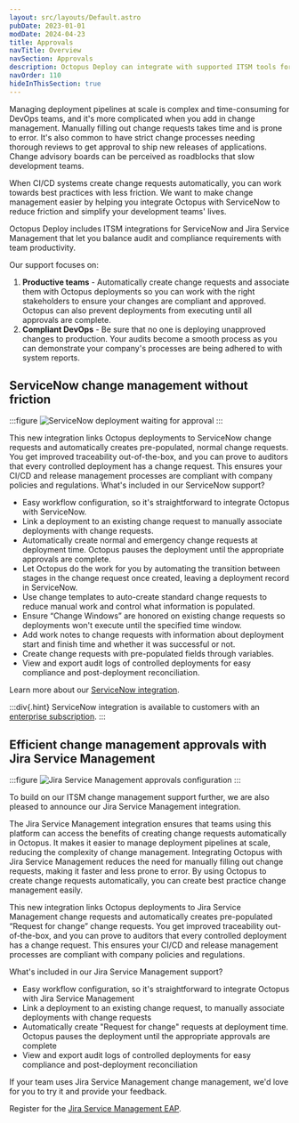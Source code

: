 ```yaml
---
layout: src/layouts/Default.astro
pubDate: 2023-01-01
modDate: 2024-04-23
title: Approvals
navTitle: Overview
navSection: Approvals
description: Octopus Deploy can integrate with supported ITSM tools for deployment control using Change Request approvals
navOrder: 110
hideInThisSection: true
---
```


Managing deployment pipelines at scale is complex and time-consuming for DevOps teams, and it's more complicated when you add in change management. Manually filling out change requests takes time and is prone to error. It's also common to have strict change processes needing thorough reviews to get approval to ship new releases of applications. Change advisory boards can be perceived as roadblocks that slow development teams.

When CI/CD systems create change requests automatically, you can work towards best practices with less friction. We want to make change management easier by helping you integrate Octopus with ServiceNow to reduce friction and simplify your development teams' lives.

Octopus Deploy includes ITSM integrations for ServiceNow and Jira Service Management that let you balance audit and compliance requirements with team productivity. 

Our support focuses on:

1. **Productive teams** - Automatically create change requests and associate them with Octopus deployments so you can work with the right stakeholders to ensure your changes are compliant and approved. Octopus can also prevent deployments from executing until all approvals are complete. 
2. **Compliant DevOps** - Be sure that no one is deploying unapproved changes to production. Your audits become a smooth process as you can demonstrate your company's processes are being adhered to with system reports.

## ServiceNow change management without friction

:::figure
![ServiceNow deployment waiting for approval](/docs/approvals/servicenow-task-status-with-cr.png)
:::

This new integration links Octopus deployments to ServiceNow change requests and automatically creates pre-populated, normal change requests. You get improved traceability out-of-the-box, and you can prove to auditors that every controlled deployment has a change request. This ensures your CI/CD and release management processes are compliant with company policies and regulations.
What's included in our ServiceNow support?

- Easy workflow configuration, so it's straightforward to integrate Octopus with ServiceNow.
- Link a deployment to an existing change request to manually associate deployments with change requests.
- Automatically create normal and emergency change requests at deployment time. Octopus pauses the deployment until the appropriate approvals are complete.
- Let Octopus do the work for you by automating the transition between stages in the change request once created, leaving a deployment record in ServiceNow.
- Use change templates to auto-create standard change requests to reduce manual work and control what information is populated.
- Ensure “Change Windows” are honored on existing change requests so deployments won't execute until the specified time window.
- Add work notes to change requests with information about deployment start and finish time and whether it was successful or not.
- Create change requests with pre-populated fields through variables.
- View and export audit logs of controlled deployments for easy compliance and post-deployment reconciliation.

Learn more about our [ServiceNow integration](/docs/approvals/servicenow).

:::div{.hint}
ServiceNow integration is available to customers with an [enterprise subscription](https://octopus.com/pricing).
:::

## Efficient change management approvals with Jira Service Management

:::figure
![Jira Service Management approvals configuration](/docs/approvals/jira-task-settings.png)
:::

To build on our ITSM change management support further, we are also pleased to announce our Jira Service Management integration.

The Jira Service Management integration ensures that teams using this platform can access the benefits of creating change requests automatically in Octopus. It makes it easier to manage deployment pipelines at scale, reducing the complexity of change management. Integrating Octopus with Jira Service Management reduces the need for manually filling out change requests, making it faster and less prone to error. By using Octopus to create change requests automatically, you can create best practice change management easily. 

This new integration links Octopus deployments to Jira Service Management change requests and automatically creates pre-populated “Request for change” change requests. You get improved traceability out-of-the-box, and you can prove to auditors that every controlled deployment has a change request. This ensures your CI/CD and release management processes are compliant with company policies and regulations.

What's included in our Jira Service Management support?

- Easy workflow configuration, so it's straightforward to integrate Octopus with Jira Service Management
- Link a deployment to an existing change request, to manually associate deployments with change requests
- Automatically create "Request for change" requests at deployment time. Octopus pauses the deployment until the appropriate approvals are complete
- View and export audit logs of controlled deployments for easy compliance and post-deployment reconciliation

If your team uses Jira Service Management change management, we'd love for you to try it and provide your feedback.

Register for the [Jira Service Management EAP](https://octopusdeploy.typeform.com/jsm-eap).
